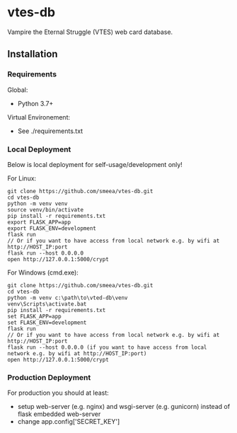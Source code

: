 # vtes-db

Vampire the Eternal Struggle (VTES) web card database.

## Installation

### Requirements

Global:
* Python 3.7+

Virtual Environement:
* See ./requirements.txt

### Local Deployment

Below is local deployment for self-usage/development only!

For Linux:

    git clone https://github.com/smeea/vtes-db.git
    cd vtes-db
    python -m venv venv
    source venv/bin/activate
    pip install -r requirements.txt
    export FLASK_APP=app
    export FLASK_ENV=development
    flask run
    // Or if you want to have access from local network e.g. by wifi at http://HOST_IP:port
    flask run --host 0.0.0.0
    open http://127.0.0.1:5000/crypt

For Windows (cmd.exe):

    git clone https://github.com/smeea/vtes-db.git
    cd vtes-db
    python -m venv c:\path\to\vted-db\venv
    venv\Scripts\activate.bat
    pip install -r requirements.txt
    set FLASK_APP=app
    set FLASK_ENV=development
    flask run
    // Or if you want to have access from local network e.g. by wifi at http://HOST_IP:port
    flask run --host 0.0.0.0 (if you want to have access from local network e.g. by wifi at http://HOST_IP:port)
    open http://127.0.0.1:5000/crypt

### Production Deployment

For production you should at least:
* setup web-server (e.g. nginx) and wsgi-server (e.g. gunicorn) instead of flask embedded web-server
* change app.config['SECRET_KEY']
